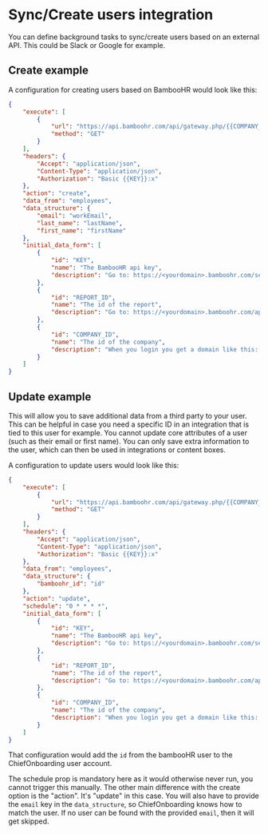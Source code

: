 # Sync/Create users integration
You can define background tasks to sync/create users based on an external API. This could be Slack or Google for example.

## Create example
A configuration for creating users based on BambooHR would look like this:

```json
{
    "execute": [
        {
            "url": "https://api.bamboohr.com/api/gateway.php/{{COMPANY_ID}}/v1/reports/{{REPORT_ID}}",
            "method": "GET"
        }
    ],
    "headers": {
        "Accept": "application/json",
        "Content-Type": "application/json",
        "Authorization": "Basic {{KEY}}:x"
    },
    "action": "create",
    "data_from": "employees",
    "data_structure": {
        "email": "workEmail",
        "last_name": "lastName",
        "first_name": "firstName"
    },
    "initial_data_form": [
        {
            "id": "KEY",
            "name": "The BambooHR api key",
            "description": "Go to: https://<yourdomain>.bamboohr.com/settings/permissions/api.php to get one"
        },
        {
            "id": "REPORT_ID",
            "name": "The id of the report",
            "description": "Go to: https://<yourdomain>.bamboohr.com/app/reports/ to find the id of the report. click on the report and then look at the url. There is a number that will represent the ID of the report."
        },
        {
            "id": "COMPANY_ID",
            "name": "The id of the company",
            "description": "When you login you get a domain like this: https://<yourdomain>.bamboohr.com/. The '<yourdomain>' is your domain name. "
        }
    ]
}
```


## Update example
This will allow you to save additional data from a third party to your user. This can be helpful in case you need a specific ID in an integration that is tied to this user for example. You cannot update core attributes of a user (such as their email or first name). You can only save extra information to the user, which can then be used in integrations or content boxes. 

A configuration to update users would look like this:

```json
{
    "execute": [
        {
            "url": "https://api.bamboohr.com/api/gateway.php/{{COMPANY_ID}}/v1/reports/{{REPORT_ID}}",
            "method": "GET"
        }
    ],
    "headers": {
        "Accept": "application/json",
        "Content-Type": "application/json",
        "Authorization": "Basic {{KEY}}:x"
    },
    "data_from": "employees",
    "data_structure": {
        "bamboohr_id": "id"
    },
    "action": "update",
    "schedule": "0 * * * *",
    "initial_data_form": [
        {
            "id": "KEY",
            "name": "The BambooHR api key",
            "description": "Go to: https://<yourdomain>.bamboohr.com/settings/permissions/api.php to get one"
        },
        {
            "id": "REPORT_ID",
            "name": "The id of the report",
            "description": "Go to: https://<yourdomain>.bamboohr.com/app/reports/ to find the id of the report. click on the report and then look at the url. There is a number that will represent the ID of the report."
        },
        {
            "id": "COMPANY_ID",
            "name": "The id of the company",
            "description": "When you login you get a domain like this: https://<yourdomain>.bamboohr.com/. The '<yourdomain>' is your domain name. "
        }
    ]
}
```

That configuration would add the `id` from the bambooHR user to the ChiefOnboarding user account.

The schedule prop is mandatory here as it would otherwise never run, you cannot trigger this manually. The other main difference with the create option is the "action". It's "update" in this case.
You will also have to provide the `email` key in the `data_structure`, so ChiefOnboarding knows how to match the user. If no user can be found with the provided `email`, then it will get skipped.
